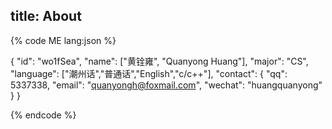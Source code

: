 title: About
---


{% code ME lang:json %}

{ 
  "id": "wo1fSea", 
  "name": ["黄铨雍", "Quanyong Huang"], 
  "major": "CS",
  "language": ["潮州话","普通话","English","c/c++"],
  "contact": 
    { 
      "qq": 5337338, 
      "email": "quanyongh@foxmail.com", 
      "wechat": "huangquanyong"
    } 
}

{% endcode %}
